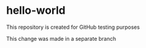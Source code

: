 # hello-world
This repository is created for GitHub testing purposes

This change was made in a separate branch
